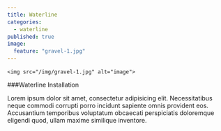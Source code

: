 ```yaml
---
title: Waterline
categories: 
  - waterline
published: true
image: 
  feature: "gravel-1.jpg"
---
```



	<img src="/img/gravel-1.jpg" alt="image">

###Waterline Installation

Lorem ipsum dolor sit amet, consectetur adipisicing elit. Necessitatibus neque commodi corrupti porro incidunt sapiente omnis provident eos. Accusantium temporibus voluptatum obcaecati perspiciatis doloremque eligendi quod, ullam maxime similique inventore.
